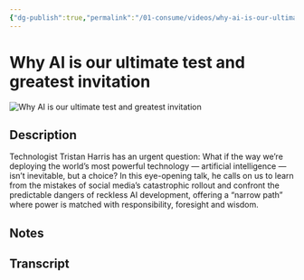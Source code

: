 ```yaml
---
{"dg-publish":true,"permalink":"/01-consume/videos/why-ai-is-our-ultimate-test-and-greatest-invitation/","title":"Why AI is our ultimate test and greatest invitation"}
---
```


# Why AI is our ultimate test and greatest invitation

![Why AI is our ultimate test and greatest invitation](https://embed.ted.com/talks/tristan_harris_why_ai_is_our_ultimate_test_and_greatest_invitation)

## Description

Technologist Tristan Harris has an urgent question: What if the way we’re deploying the world’s most powerful technology — artificial intelligence — isn’t inevitable, but a choice? In this eye-opening talk, he calls on us to learn from the mistakes of social media’s catastrophic rollout and confront the predictable dangers of reckless AI development, offering a “narrow path” where power is matched with responsibility, foresight and wisdom.

## Notes

## Transcript


